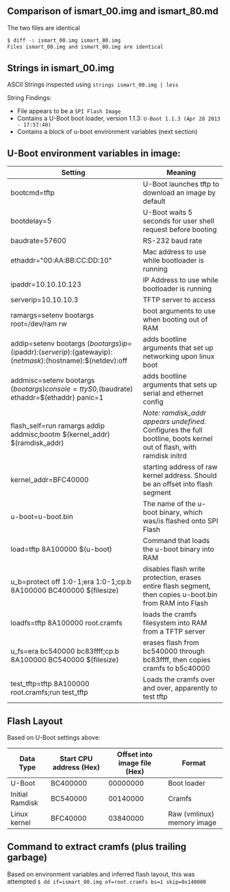 ## Comparison of ismart_00.img and ismart_80.md

The two files are identical
```bash
$ diff -s ismart_00.img ismart_80.img 
Files ismart_00.img and ismart_80.img are identical
```

## Strings in ismart_00.img

ASCII Strings inspected using `strings ismart_00.img | less`

String Findings:
   * File appears to be a `SPI Flash Image`
   * Contains a U-Boot boot loader, version 1.1.3: `U-Boot 1.1.3 (Apr 28 2013 - 17:57:40)`
   * Contains a block of u-boot environment variables (next section)

## U-Boot environment variables in image:

|Setting | Meaning |
|--------|---------|
|bootcmd=tftp | U-Boot launches tftp to download an image by default |
|bootdelay=5 | U-Boot waits 5 seconds for user shell request before booting |
|baudrate=57600 | RS-232 baud rate |
|ethaddr="00:AA:BB:CC:DD:10"  | Mac address to use while bootloader is running |
|ipaddr=10.10.10.123 | IP Address to use while bootloader is running |
|serverip=10.10.10.3 | TFTP server to access |
|ramargs=setenv bootargs root=/dev/ram rw    | boot arguments to use when booting out of RAM |
|addip=setenv bootargs $(bootargs) ip=$(ipaddr):$(serverip):$(gatewayip):$(netmask):$(hostname):$(netdev):off | adds bootline arguments that set up networking upon linux boot |
|addmisc=setenv bootargs $(bootargs) console=ttyS0,$(baudrate) ethaddr=$(ethaddr) panic=1 | adds bootline arguments that sets up serial and ethernet config |
|flash_self=run ramargs addip addmisc;bootm $(kernel_addr) $(ramdisk_addr) | _Note: ramdisk_addr appears undefined._  Configures the full bootline, boots kernel out of flash, with ramdisk initrd |
|kernel_addr=BFC40000 | starting address of raw kernel address. Should be an offset into flash segment |
|u-boot=u-boot.bin |  The name of the u-boot binary, which was/is flashed onto SPI Flash |
|load=tftp 8A100000 $(u-boot) | Command that loads the u-boot binary into RAM |
|u_b=protect off 1:0-1;era 1:0-1;cp.b 8A100000 BC400000 $(filesize) | disables flash write protection, erases entire flash segment, then copies u-boot.bin from RAM into Flash |
|loadfs=tftp 8A100000 root.cramfs | loads the cramfs filesystem into RAM from a TFTP server |
|u_fs=era bc540000 bc83ffff;cp.b 8A100000 BC540000 $(filesize) | erases flash from bc540000 through bc83ffff, then copies cramfs to b5c40000 |
|test_tftp=tftp 8A100000 root.cramfs;run test_tftp | Loads the cramfs over and over, apparently to test tftp |

## Flash Layout

Based on U-Boot settings above:

| Data Type       | Start CPU address (Hex) | Offset into image file (Hex) | Format |
|-----------------|-------------------------|------------------------|--------|
| U-Boot          | BC400000                | 00000000               | Boot loader                | 
| Initial Ramdisk | BC540000                | 00140000               | Cramfs |
| Linux kernel    | BFC40000                | 03840000               | Raw (vmlinux) memory image |

## Command to extract cramfs (plus trailing garbage)
Based on environment variables and inferred flash layout, this was attempted
`$ dd if=ismart_00.img of=root.cramfs bs=1 skip=0x140000`
